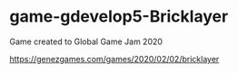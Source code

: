 # game-gdevelop5-Bricklayer
Game created to Global Game Jam 2020 

https://genezgames.com/games/2020/02/02/bricklayer
